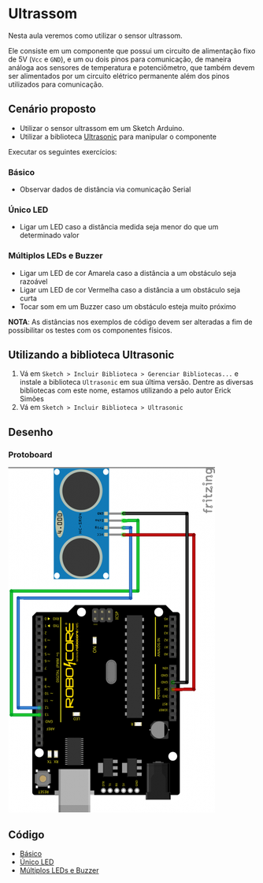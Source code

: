 # Ultrassom

Nesta aula veremos como utilizar o sensor ultrassom.

Ele consiste em um componente que possui um circuito de alimentação fixo de 5V (`Vcc` e `GND`), e um ou dois pinos para comunicação, de maneira análoga aos sensores de temperatura e potenciômetro, que também devem ser alimentados por um circuito elétrico permanente além dos pinos utilizados para comunicação.

## Cenário proposto

- Utilizar o sensor ultrassom em um Sketch Arduino.
- Utilizar a biblioteca [Ultrasonic](https://github.com/ErickSimoes/Ultrasonic) para manipular o componente

Executar os seguintes exercícios:

### Básico
- Observar dados de distância via comunicação Serial

### Único LED
- Ligar um LED caso a distância medida seja menor do que um determinado valor

### Múltiplos LEDs e Buzzer
- Ligar um LED de cor Amarela caso a distância a um obstáculo seja razoável
- Ligar um LED de cor Vermelha caso a distância a um obstáculo seja curta
- Tocar som em um Buzzer caso um obstáculo esteja muito próximo

**NOTA**: As distâncias nos exemplos de código devem ser alteradas a fim de possibilitar os testes com os componentes físicos.

## Utilizando a biblioteca Ultrasonic

1. Vá em `Sketch > Incluir Biblioteca > Gerenciar Bibliotecas...` e instale a biblioteca `Ultrasonic` em sua última versão. Dentre as diversas bibliotecas com este nome, estamos utilizando a pelo autor Erick Simões
2. Vá em `Sketch > Incluir Biblioteca > Ultrasonic`

## Desenho

### Protoboard

![ultrassom](../exercicios/07-ultrassom/sketch_bb.png)

## Código
- [Básico](../exercicios/07-ultrassom/01-basico/ultrassom.ino)
- [Único LED](../exercicios/07-ultrassom/02-led-ligar-desligar/ultrassom_led.ino)
- [Múltiplos LEDs e Buzzer](../exercicios/07-ultrassom/03-portugol/portugol.ino)

